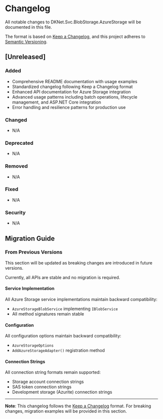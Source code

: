 # Changelog

All notable changes to DKNet.Svc.BlobStorage.AzureStorage will be documented in this file.

The format is based on [Keep a Changelog](https://keepachangelog.com/en/1.0.0/),
and this project adheres to [Semantic Versioning](https://semver.org/spec/v2.0.0.html).

## [Unreleased]

### Added
- Comprehensive README documentation with usage examples
- Standardized changelog following Keep a Changelog format
- Enhanced API documentation for Azure Storage integration
- Advanced usage patterns including batch operations, lifecycle management, and ASP.NET Core integration
- Error handling and resilience patterns for production use

### Changed
- N/A

### Deprecated
- N/A

### Removed
- N/A

### Fixed
- N/A

### Security
- N/A

## Migration Guide

### From Previous Versions

This section will be updated as breaking changes are introduced in future versions.

Currently, all APIs are stable and no migration is required.

#### Service Implementation
All Azure Storage service implementations maintain backward compatibility:
- `AzureStorageBlobService` implementing `IBlobService`
- All method signatures remain stable

#### Configuration
All configuration options maintain backward compatibility:
- `AzureStorageOptions`
- `AddAzureStorageAdapter()` registration method

#### Connection Strings
All connection string formats remain supported:
- Storage account connection strings
- SAS token connection strings  
- Development storage (Azurite) connection strings

---

**Note**: This changelog follows the [Keep a Changelog](https://keepachangelog.com/en/1.0.0/) format.
For breaking changes, migration examples will be provided in this section.